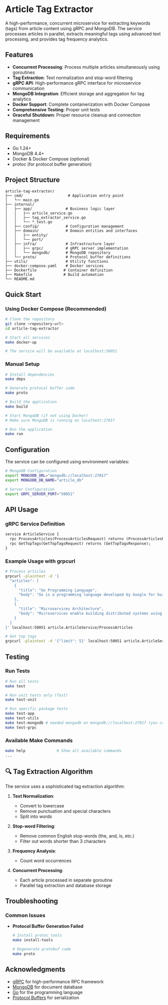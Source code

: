 # Article Tag Extractor

A high-performance, concurrent microservice for extracting keywords (tags) from article content using gRPC and MongoDB. The service processes articles in parallel, extracts meaningful tags using advanced text processing, and provides tag frequency analytics.

## Features

- **Concurrent Processing**: Process multiple articles simultaneously using goroutines
- **Tag Extraction**: Text normalization and stop-word filtering
- **gRPC API**: High-performance gRPC interface for microservice communication
- **MongoDB Integration**: Efficient storage and aggregation for tag analytics
- **Docker Support**: Complete containerization with Docker Compose
- **Comprehensive Testing**: Proper unit tests
- **Graceful Shutdown**: Proper resource cleanup and connection management

## Requirements

- Go 1.24+
- MongoDB 4.4+
- Docker & Docker Compose (optional)
- protoc (for protocol buffer generation)


## Project Structure

```
article-tag-extractor/
├── cmd/                    # Application entry point
│   └── main.go
├── internal/
│   ├── app/               # Business logic layer
│   │   ├── article_service.go
│   │   ├── tag_extractor_service.go
│   │   └── *_test.go
│   ├── config/            # Configuration management
│   ├── domain/            # Domain entities and interfaces
│   │   ├── entity/
│   │   └── port/
│   ├── infra/             # Infrastructure layer
│   │   ├── grpc/          # gRPC server implementation
│   │   └── mongodb/       # MongoDB repository
│   └── proto/             # Protocol buffer definitions
├── utils/                 # Utility functions
├── docker-compose.yaml    # Docker services
├── Dockerfile            # Container definition
├── Makefile              # Build automation
└── README.md
```

## Quick Start

### Using Docker Compose (Recommended)

```bash
# Clone the repository
git clone <repository-url>
cd article-tag-extractor

# Start all services
make docker-up

# The service will be available at localhost:50051
```

### Manual Setup

```bash
# Install dependencies
make deps

# Generate protocol buffer code
make proto

# Build the application
make build

# Start MongoDB (if not using Docker)
# Make sure MongoDB is running on localhost:27017

# Run the application
make run
```

## Configuration

The service can be configured using environment variables:

```bash
# MongoDB Configuration
export MONGODB_URL="mongodb://localhost:27017"
export MONGODB_DB_NAME="article_db"

# Server Configuration
export GRPC_SERVER_PORT="50051"
```

## API Usage

### gRPC Service Definition

```protobuf
service ArticleService {
  rpc ProcessArticles(ProcessArticlesRequest) returns (ProcessArticlesResponse);
  rpc GetTopTags(GetTopTagsRequest) returns (GetTopTagsResponse);
}
```

### Example Usage with grpcurl

```bash
# Process articles
grpcurl -plaintext -d '{
  "articles": [
    {
      "title": "Go Programming Language",
      "body": "Go is a programming language developed by Google for building scalable applications."
    },
    {
      "title": "Microservices Architecture", 
      "body": "Microservices enable building distributed systems using containerization and orchestration."
    }
  ]
}' localhost:50051 article.ArticleService/ProcessArticles

# Get top tags
grpcurl -plaintext -d '{"limit": 5}' localhost:50051 article.ArticleService/GetTopTags
```

## Testing

### Run Tests

```bash
# Run all tests
make test

# Run unit tests only (fast)
make test-unit

# Run specific package tests
make test-app
make test-utils
make test-mongodb # needed mongodb on mongodb://localhost:27017 (you can change uri in unit test)
make test-grpc
```

### Available Make Commands

```bash
make help              # Show all available commands
...
```

## 🔍 Tag Extraction Algorithm

The service uses a sophisticated tag extraction algorithm:

1. **Text Normalization**:
   - Convert to lowercase
   - Remove punctuation and special characters
   - Split into words

2. **Stop-word Filtering**:
   - Remove common English stop-words (the, and, is, etc.)
   - Filter out words shorter than 3 characters

3. **Frequency Analysis**:
   - Count word occurrences

4. **Concurrent Processing**:
   - Each article processed in separate goroutine
   - Parallel tag extraction and database storage


## Troubleshooting

### Common Issues

- **Protocol Buffer Generation Failed**
   ```bash
   # Install protoc tools
   make install-tools
   
   # Regenerate protobuf code
   make proto
   ```

## Acknowledgments

- [gRPC](https://grpc.io/) for high-performance RPC framework
- [MongoDB](https://www.mongodb.com/) for document database
- [Go](https://golang.org/) for the programming language
- [Protocol Buffers](https://developers.google.com/protocol-buffers) for serialization



